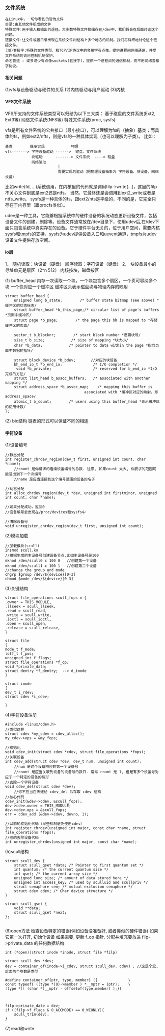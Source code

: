 ### 文件系统
```
在Linux中，一切你看到的皆为文件
目录:由其他文件组成的文件
特殊文件:用于输入和输出的途径。大多数特殊文件都储存在/dev中，我们将会在后面讨论这个问题。
链接文件:让文件或者目录出现在系统文件树结构上多个地方的机制。我们将详细地讨论这个链接文件。
(域)套接字:特殊的文件类型，和TCP/IP协议中的套接字有点像，提供进程间网络通讯，并受文件系统的访问控制机制保护。
命名管道 : 或多或少有点像sockets(套接字)，提供一个进程间的通信机制，而不用网络套接字协议。
```

#### 相关问题
(1)vfs与设备驱动与硬件的关系
(2)内核驱动与用户驱动
(3)内核

#### VFS文件系统
VFS所支持的文件系统类型可以归结为以下三大类：
    基于磁盘的文件系统(Ext2, Ext3等)
    网络文件系统(NFS等)
    特殊文件系统(proc, sysfs)


vfs是所有文件系统的公共接口（最小接口），可以理解为fs的（抽象）基类；而具体的fs，例如ext2/nfts，则是vfs的一种具体实现（也可以理解为子类）。
比如：
```
基类        继承实现            物理
vfs-------> 字符设备驱动 ------>  键盘、文件系统
            块驱动      -------> 文件系统  ----> 磁盘
            网络驱动
                        |
                        需要实现的驱动（把物理设备抽象为 字符设备、块设备、网络设备）
```

比如write(fd, ...)系统调用，在内核里的代码就是调用filp->write(...)，这里的filp不关心文件到底是ext2还是ntfs。
当然，它最终还是会调用到ext2_write或者是ntfs_write。
sysfs是一种具体的fs，跟ext2/nts是平级的，不同的是，它完全只存在于内存里（跟procfs类似）。

udev是一种工具，它能够根据系统中的硬件设备的状况动态更新设备文件，包括设备文件的创建，删除等。设备文件通常放在/dev目录下，使用udev后,在/dev下面只包含系统中真实存在的设备。它于硬件平台无关的，位于用户空间，需要内核sysfs和tmpfs的支持，sysfs为udev提供设备入口和uevent通道，tmpfs为udev设备文件提供存放空间。


#### io层

1、
随机读取：块设备（硬盘）
顺序读取：字符设备（键盘）
2、
块设备最小的寻址单元是扇区（2^n 512）
内核按块，磁盘按区

(1) buffer_head
内存一次读取一个块，一个块包含多个扇区，一个页可容纳多个块
一个快对应一个缓冲区
缓冲区头表示磁盘块与物理内存的映射
```
struct buffer_head {
    unsigned long b_state;        /* buffer state bitmap (see above) *缓冲区的状态标志/
    struct buffer_head *b_this_page;/* circular list of page's buffers *页面中缓冲区/
    struct page *b_page;        /* the page this bh is mapped to *存储缓冲区的页面/

    sector_t b_blocknr;        /* start block number *逻辑块号/
    size_t b_size;            /* size of mapping *块大小/
    char *b_data;            /* pointer to data within the page *指向页面中数据的指针/

    struct block_device *b_bdev;       //对应的块设备
    bh_end_io_t *b_end_io;              /* I/O completion */
     void *b_private;                   /* reserved for b_end_io *I/O完成的方法/
    struct list_head b_assoc_buffers;   /* associated with another mapping */
    struct address_space *b_assoc_map;    /* mapping this buffer is
                                    associated with *缓冲区对应的映射，即address_space/
    atomic_t b_count;        /* users using this buffer_head *表示缓冲区的使用计数/
};
```

(2) bio结构
链表的形式可以保证不同的相连






#### 字符设备
(1)设备编号
```
//静态分配
int register_chrdev_region(dev_t first, unsigned int count, char *name);
    //count 是你请求的连续设备编号的总数. 注意, 如果count 太大, 你要求的范围可能溢出到下一个次编号
    //name 是应当连接到这个编号范围的设备的名子

//动态分配
int alloc_chrdev_region(dev_t *dev, unsigned int firstminor, unsigned int count, char *name);

//如果分配成功，返回0
//设备编号会出现在/proc/devices和sysfs中

//清除设备号
void unregister_chrdev_region(dev_t first, unsigned int count);

```

(2)模块加载
```
//加载模块(scull)
insmod scull.ko 
//根据生成的主设备号创建设备节点,比如主设备号是100
mknod /dev/scull0 c 100 0   //创建第一个设备
mknod /dev/scull1 c 100 1   //创建第二个设备
//change the group and mode
chgrp $group /dev/${device}[0-3]
chmod $mode /dev/${device}[0-3]

```

(3)关键结构
```
struct file_operations scull_fops = {
.owner = THIS_MODULE,
.llseek = scull_llseek,
.read = scull_read,
.write = scull_write,
.ioctl = scull_ioctl,
.open = scull_open,
.release = scull_release,
}

struct file 
{
mode_t f_mode;
loff_t f_pos;
unsigned int f_flags;
struct file_operations *f_op;
void *private_data;
struct dentry *f_dentry;  --> d_inode
}

struct inode
{
dev_t i_rdev;
struct cdev *i_cdev;

}

```

(4)字符设备注册
```
#include <linux/cdev.h>
//类似这样
struct cdev *my_cdev = cdev_alloc();
my_cdev->ops = &my_fops;

//初始化
void cdev_init(struct cdev *cdev, struct file_operations *fops);
//关联设备
int cdev_add(struct cdev *dev, dev_t num, unsigned int count);
    //num 是这个设备响应的第一个设备号
    //count 是应当关联到设备的设备号的数目. 常常 count 是 1, 但是有多个设备号对应于一个特定的设备的情形
//去除一个字符设备
void cdev_del(struct cdev *dev);
    //你不应当在传递给 cdev_del 后存取 cdev 结构
//核心代码
cdev_init(&dev->cdev, &scull_fops);
dev->cdev.owner = THIS_MODULE;
dev->cdev.ops = &scull_fops;
err = cdev_add (&dev->cdev, devno, 1);

//以前的初始化代码（早些机制避免使用cdev）
int register_chrdev(unsigned int major, const char *name, struct file_operations *fops);
//老的去除设备代码
int unregister_chrdev(unsigned int major, const char *name);

```

(5)scull结构
```
struct scull_dev {
    struct scull_qset *data; /* Pointer to first quantum set */
    int quantum; /* the current quantum size */
    int qset; /* the current array size */
    unsigned long size; /* amount of data stored here */
    unsigned int access_key; /* used by sculluid and scullpriv */
    struct semaphore sem; /* mutual exclusion semaphore */
    struct cdev cdev; /* Char device structure */
}

struct scull_qset {
    void **data;
    struct scull_qset *next;
};


```

(6)open方法
检查设备特定的错误(例如设备没准备好, 或者类似的硬件错误)
如果它第一次打开, 初始化设备
如果需要, 更新 f_op 指针.
分配并填充要放进 filp->private_data 的任何数据结构
```
int (*open)(struct inode *inode, struct file *filp)

struct scull_dev *dev;
dev = container_of(inode->i_cdev, struct scull_dev, cdev) ; //这是个宏, 后面两个参数是类型 

#define container_of(ptr, type, member) ({              \         
const typeof( ((type *)0)->member ) *__mptr = (ptr);    \         
(type *)( (char *)__mptr - offsetof(type,member) );})



filp->private_date = dev;
if ((filp->f_flags & O_ACCMODE) == O_WEONLY){
    scull_trim(dev);
}

```

(7)read和write
```

```






